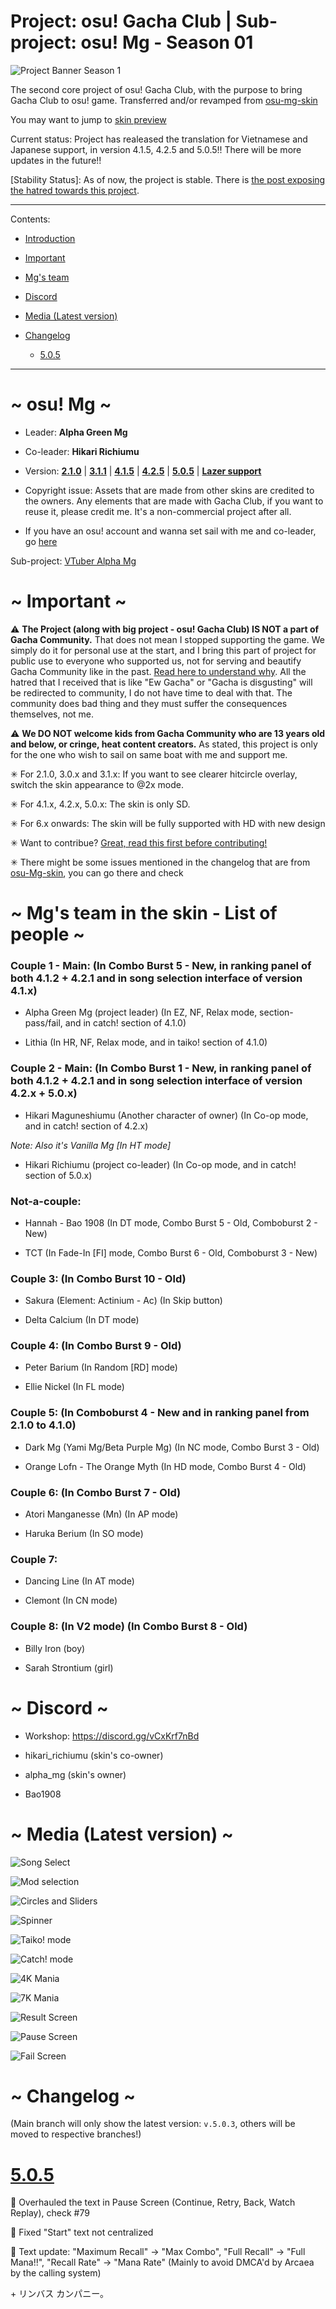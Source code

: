 # Project: osu! Gacha Club | Sub-project: osu! Mg - Season 01

![Project Banner Season 1](https://github.com/user-attachments/assets/a769a7f7-a899-40cf-9699-467ea15445b5)


The second core project of osu! Gacha Club, with the purpose to bring Gacha Club to osu! game. Transferred and/or revamped from [osu-mg-skin](https://github.com/greenmg2003/osu-Mg-skin)

You may want to jump to [skin preview](#-media-latest-version-)

Current status: Project has realeased the translation for Vietnamese and Japanese support, in version 4.1.5, 4.2.5 and 5.0.5!! There will be more updates in the future!!

[Stability Status]: As of now, the project is stable. There is [the post exposing the hatred towards this project](https://github.com/greenmg2003/osu-mg-reload/blob/main/30-01-2025-serious-report.md).

---
Contents:
- [Introduction](#--osu--mg--)
  
- [Important](#--important--)
  
- [Mg's team](#--mg-s-team-in-the-skin---list-of-people--)
  
- [Discord](#--discord--)
  
- [Media (Latest version)](#--media--latest-version---)
  
- [Changelog](#--changelog--)
  
  - [5.0.5](#-505--https---githubcom-alphamg2003-osu-mg-reload-releases-tag-v505-release-)
---

#                                ~ osu! Mg ~

- Leader: **Alpha Green Mg**

- Co-leader: **Hikari Richiumu**

- Version: [**2.1.0**](https://github.com/alphamg2003/osu-Mg-reload/releases/tag/v.2.1.0-release) | [**3.1.1**](https://github.com/alphamg2003/osu-Mg-reload/releases/tag/v.3.1.1-release) | [**4.1.5**](https://github.com/alphamg2003/osu-Mg-reload/releases/tag/v.4.1.5-release) | [**4.2.5**](https://github.com/alphamg2003/osu-Mg-reload/releases/tag/v.4.2.5-release) | [**5.0.5**](https://github.com/alphamg2003/osu-Mg-reload/releases/tag/v.5.0.5-release) | [**Lazer support**](https://github.com/greenmg2003/osu-mg-reload/releases/tag/v.5.0.4-lazer-release)

- Copyright issue: Assets that are made from other skins are credited to the owners. Any elements that are made with Gacha Club, if you want to reuse it, please credit me. It's a non-commercial project after all.

- If you have an osu! account and wanna set sail with me and co-leader, go [here](https://osu.ppy.sh/teams/14407)

Sub-project: [VTuber Alpha Mg](https://github.com/alphamg2003/Alpha_Mg_VTuber)

#                                 ~ Important ~
                                
⚠ **The Project (along with big project - osu! Gacha Club) IS NOT a part of Gacha Community.** That does not mean I stopped supporting the game. We simply do it for personal use at the start, and I bring this part of project for public use to everyone who supported us, not for serving and beautify Gacha Community like in the past. [Read here to understand why](https://github.com/greenmg2003/osu-mg-reload/blob/main/project_direction.md). All the hatred that I received that is like "Ew Gacha" or "Gacha is disgusting" will be redirected to community, I do not have time to deal with that. The community does bad thing and they must suffer the consequences themselves, not me.

⚠ **We DO NOT welcome kids from Gacha Community who are 13 years old and below, or cringe, heat content creators.** As stated, this project is only for the one who wish to sail on same boat with me and support me. 

✳ For 2.1.0, 3.0.x and 3.1.x: If you want to see clearer hitcircle overlay, switch the skin appearance to @2x mode.

✳ For 4.1.x, 4.2.x, 5.0.x: The skin is only SD.

✳ For 6.x onwards: The skin will be fully supported with HD with new design

✳ Want to contribue? [Great, read this first before contributing!](https://github.com/alphamg2003/osu-Mg-reload/blob/main/CONTRIBUTING.md)

✳ There might be some issues mentioned in the changelog that are from [osu-Mg-skin](https://github.com/greenmg2003/osu-Mg-skin), you can go there and check

#                          ~ Mg's team in the skin - List of people ~

### Couple 1 - Main: (In Combo Burst 5 - New, in ranking panel of both 4.1.2 + 4.2.1 and in song selection interface of version 4.1.x)

+ Alpha Green Mg (project leader) (In EZ, NF, Relax mode, section-pass/fail, and in catch! section of 4.1.0)

+ Lithia (In HR, NF, Relax mode, and in taiko! section of 4.1.0)

### Couple 2 - Main: (In Combo Burst 1 - New, in ranking panel of both 4.1.2 + 4.2.1 and in song selection interface of version 4.2.x + 5.0.x)

+ Hikari Maguneshiumu (Another character of owner) (In Co-op mode, and in catch! section of 4.2.x)

*Note: Also it's Vanilla Mg [In HT mode]*

+ Hikari Richiumu (project co-leader) (In Co-op mode, and in catch! section of 5.0.x)

### Not-a-couple:

+ Hannah - Bao 1908 (In DT mode, Combo Burst 5 - Old, Comboburst 2 - New)

+ TCT (In Fade-In [FI] mode, Combo Burst 6 - Old, Comboburst 3 - New)

### Couple 3: (In Combo Burst 10 - Old)

+ Sakura (Element: Actinium - Ac) (In Skip button)

+ Delta Calcium (In DT mode)

### Couple 4: (In Combo Burst 9 - Old)

+ Peter Barium (In Random [RD] mode)

+ Ellie Nickel (In FL mode)

### Couple 5: (In Comboburst 4 - New and in ranking panel from 2.1.0 to 4.1.0)

+ Dark Mg (Yami Mg/Beta Purple Mg) (In NC mode, Combo Burst 3 - Old)

+ Orange Lofn - The Orange Myth (In HD mode, Combo Burst 4 - Old)

### Couple 6: (In Combo Burst 7 - Old)

+ Atori Manganesse (Mn) (In AP mode)

+ Haruka Berium (In SO mode)

### Couple 7:

+ Dancing Line (In AT mode)

+ Clemont (In CN mode)

### Couple 8: (In V2 mode) (In Combo Burst 8 - Old)

+ Billy Iron (boy) 

+ Sarah Strontium (girl)

# ~ Discord ~

- Workshop: https://discord.gg/vCxKrf7nBd

- hikari_richiumu (skin's co-owner)

- alpha_mg (skin's owner)

- Bao1908

#                                 ~ Media (Latest version) ~
![Song Select](https://github.com/user-attachments/assets/e315997b-04e7-4aed-a0fb-07ea2c0b1e42)

![Mod selection](https://github.com/user-attachments/assets/b3f2e58c-4dbb-4b67-9927-a9235736d8bf)

![Circles and Sliders](https://github.com/user-attachments/assets/9dfd9d31-5ee7-410e-8440-6418fc91fda0)

![Spinner](https://github.com/user-attachments/assets/97a3804a-ca2f-4662-bf9d-f203a14ebf9d)

![Taiko! mode](https://github.com/user-attachments/assets/af29d018-8428-4fbd-8dbb-67197af06b2f)

![Catch! mode](https://github.com/user-attachments/assets/2f9e695c-c298-4936-9cad-dc0c1e86b0bb)

![4K Mania](https://github.com/user-attachments/assets/96df1587-8b79-4ac0-9b55-4a4473141af5)

![7K Mania](https://github.com/user-attachments/assets/3689169c-a2a9-44f1-ab54-90fe819b01cc)

![Result Screen](https://github.com/user-attachments/assets/dfe67cc4-6009-4439-945f-73d5ff4cd64f)

![Pause Screen](https://github.com/user-attachments/assets/793cb96e-57f5-4523-9dc8-df84d4cfda81)

![Fail Screen](https://github.com/user-attachments/assets/0b5caf3e-2e69-435c-a27e-99a55e2922b6)

# ~ Changelog ~

(Main branch will only show the latest version: `v.5.0.3`, others will be moved to respective branches!)

# [5.0.5](https://github.com/alphamg2003/osu-Mg-reload/releases/tag/v.5.0.5-release)

🔄 Overhauled the text in Pause Screen (Continue, Retry, Back, Watch Replay), check #79

🔄 Fixed "Start" text not centralized

🔄 Text update: "Maximum Recall" -> "Max Combo", "Full Recall" -> "Full Mana!!", "Recall Rate" -> "Mana Rate" (Mainly to avoid DMCA'd by Arcaea by the calling system)

\+ リンバス カンパニー。
